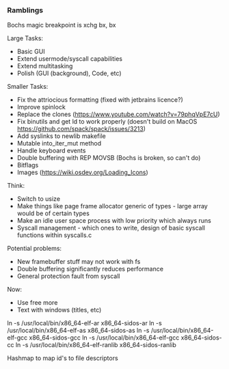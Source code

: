 ### Ramblings

Bochs magic breakpoint is xchg bx, bx

Large Tasks:
- Basic GUI
- Extend usermode/syscall capabilities 
- Extend multitasking
- Polish (GUI (background), Code, etc)

Smaller Tasks:
- Fix the attriocious formatting (fixed with jetbrains licence?)
- Improve spinlock
- Replace the clones (https://www.youtube.com/watch?v=79phqVpE7cU) 
- Fix binutils and get ld to work properly (doesn't build on MacOS https://github.com/spack/spack/issues/3213)
- Add syslinks to newlib makefile 
- Mutable into_iter_mut method
- Handle keyboard events
- Double buffering with REP MOVSB (Bochs is broken, so can't do)
- Bitflags
- Images (https://wiki.osdev.org/Loading_Icons)

Think:
- Switch to usize
- Make things like page frame allocator generic of types - large array would be of certain types
- Make an idle user space process with low priority which always runs
- Syscall management - which ones to write, design of basic syscall functions within syscalls.c

Potential problems:
- New framebuffer stuff may not work with fs
- Double buffering significantly reduces performance
- General protection fault from syscall

Now:
- Use free more
- Text with windows (titles, etc)

ln -s /usr/local/bin/x86_64-elf-ar x86_64-sidos-ar
ln -s /usr/local/bin/x86_64-elf-as x86_64-sidos-as
ln -s /usr/local/bin/x86_64-elf-gcc x86_64-sidos-gcc
ln -s /usr/local/bin/x86_64-elf-gcc x86_64-sidos-cc
ln -s /usr/local/bin/x86_64-elf-ranlib x86_64-sidos-ranlib

Hashmap to map id's to file descriptors